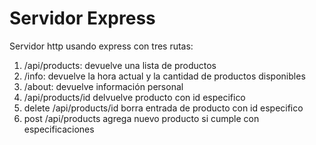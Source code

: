 # Servidor Express

Servidor http usando express con tres rutas:

1. /api/products: devuelve una lista de productos
2. /info: devuelve la hora actual y la cantidad de productos disponibles
3. /about: devuelve información personal
4. /api/products/id delvuelve producto con id especifico
5. delete /api/products/id borra entrada de producto con id especifico
6. post /api/products agrega nuevo producto si cumple con especificaciones